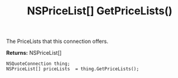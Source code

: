 ﻿---
uid: crmscript_ref_NSQuoteConnection_GetPriceLists
title: NSPriceList[] GetPriceLists()
intellisense: NSQuoteConnection.GetPriceLists
keywords: NSQuoteConnection, GetPriceLists
so.topic: reference
---

The PriceLists that this connection offers.

**Returns:** NSPriceList[]


```crmscript
NSQuoteConnection thing;
NSPriceList[] priceLists  = thing.GetPriceLists();
```


